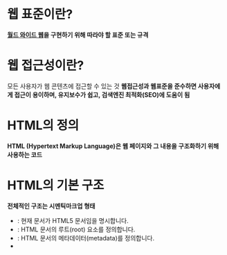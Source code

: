 # 웹 표준이란?
**[월드 와이드 웹](WWW)을 구현하기 위해 따라야 할 표준 또는 규격**

# 웹 접근성이란?
모든 사용자가 웹 콘텐츠에 접근할 수 있는 것
**웹접근성과 웹표준을 준수하면 사용자에게 접근이 용이하며, 유지보수가 쉽고, 검색엔진 최적화(SEO)에 도움이 됨**	

# HTML의 정의
**HTML (Hypertext Markup Language)은 웹 페이지와 그 내용을 구조화하기 위해 사용하는 코드**

# HTML의 기본 구조
**전체적인 구조는 시멘틱마크업 형태**

- <!DOCTYPE html> : 현재 문서가 HTML5 문서임을 명시합니다.
- <html> : HTML 문서의 루트(root) 요소를 정의합니다.
- <head> : HTML 문서의 메타데이터(metadata)를 정의합니다.
- <title> : HTML 문서의 제목(title)을 정의하며, 다음과 같은 용도로 사용됩니다.
   웹 브라우저의 툴바(toolbar)에 표시됩니다.
   웹 브라우저의 즐겨찾기(favorites)에 추가할 때 즐겨찾기의 제목이 됩니다.
   검색 엔진의 결과 페이지에 제목으로 표시됩니다.
- <body> : 웹 브라우저를 통해 보이는 내용(content) 부분입니다.
- <h1> ~ <h6> : 제목(heading)을 나타냅니다.
- <p> : 단락(paragraph)을 나타냅니다.